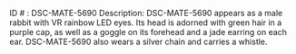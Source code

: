 ID # : DSC-MATE-5690
Description: DSC-MATE-5690 appears as a male rabbit with VR rainbow LED eyes. Its head is adorned with green hair in a purple cap, as well as a goggle on its forehead and a jade earring on each ear. DSC-MATE-5690 also wears a silver chain and carries a whistle.